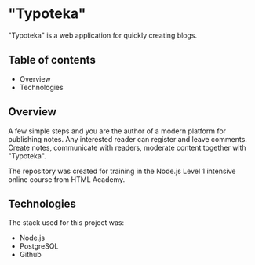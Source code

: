 # "Typoteka"
"Typoteka" is a web application for quickly creating blogs. 

## Table of contents
- Overview
- Technologies

## Overview
A few simple steps and you are the author of a modern platform for publishing notes. Any interested reader can register and leave comments. Create notes, communicate with readers, moderate content together with "Typoteka".

The repository was created for training in the Node.js Level 1 intensive online course from HTML Academy.

## Technologies
The stack used for this project was:
- Node.js
- PostgreSQL
- Github
